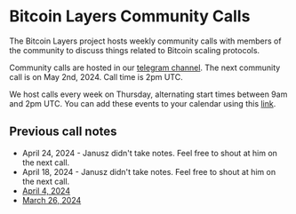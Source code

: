 # Bitcoin Layers Community Calls

The Bitcoin Layers project hosts weekly community calls with members of the community to discuss things related to Bitcoin scaling protocols.

Community calls are hosted in our [telegram channel](https://t.me/+8rv-1I2gkmQ4ZmJh). The next community call is on May 2nd, 2024. Call time is 2pm UTC.

We host calls every week on Thursday, alternating start times between 9am and 2pm UTC. You can add these events to your calendar using this [link](https://calendar.google.com/calendar/u/0?cid=NTBlMjIwNjUwMjFiMDdlMTI0YmFhNWViZGRjOGYwZmVhYTZiNTAzOGJmZTQ4MjI3NzAyMTIyZDg0ODExODMxOEBncm91cC5jYWxlbmRhci5nb29nbGUuY29t).

## Previous call notes

- April 24, 2024 - Janusz didn't take notes. Feel free to shout at him on the next call.
- April 18, 2024 - Janusz didn't take notes. Feel free to shout at him on the next call.
- [April 4, 2024](https://github.com/bitcoinlayers/community-calls/blob/main/notes/2024-04-04.md)
- [March 26, 2024](https://github.com/bitcoinlayers/community-calls/blob/main/notes/03-27-2024.md)
